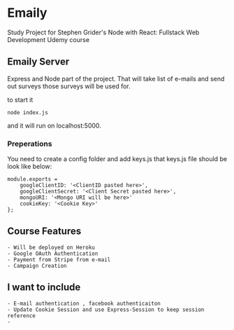 # Emaily

Study Project for Stephen Grider's Node with React: Fullstack Web Development Udemy course

## Emaily Server

Express and Node part of the project. That will take list of e-mails and send out surveys
those surveys will be used for.

to start it

`node index.js`

and it will run on localhost:5000.

### Preperations

You need to create a config folder and add keys.js that keys.js file should be look like below:

```
module.exports =
    googleClientID: '<ClientID pasted here>',
    googleClientSecret: '<Client Secret pasted here>',
    mongoURI: '<Mongo URI will be here>'
    cookieKey: '<Cookie Key>'
};
```

## Course Features

    - Will be deployed on Heroku
    - Google OAuth Authentication
    - Payment from Stripe from e-mail
    - Campaign Creation

## I want to include

    - E-mail authentication , facebook authenticaiton
    - Update Cookie Session and use Express-Session to keep session reference
    -
